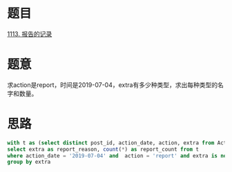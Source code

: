 # 题目
[1113. 报告的记录](https://leetcode-cn.com/problems/reported-posts/)

# 题意
求action是report，时间是2019-07-04，extra有多少种类型，求出每种类型的名字和数量。

# 思路
```sql
with t as (select distinct post_id, action_date, action, extra from Actions)
select extra as report_reason, count(*) as report_count from t
where action_date = '2019-07-04' and  action = 'report' and extra is not null
group by extra   
```